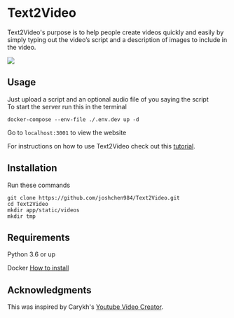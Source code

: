 # Text2Video

Text2Video's purpose is to help people create videos quickly and easily by simply typing out the video’s script and a description of images to include in the video.

![](images/demo.gif)

## Usage

Just upload a script and an optional audio file of you saying the script<br>
To start the server run this in the terminal

`docker-compose --env-file ./.env.dev up -d`

Go to `localhost:3001` to view the website

For instructions on how to use Text2Video check out this [tutorial](https://www.youtube.com/watch?v=o5VlCaXgN6w).

## Installation

Run these commands

```
git clone https://github.com/joshchen984/Text2Video.git
cd Text2Video
mkdir app/static/videos
mkdir tmp
```

## Requirements

Python 3.6 or up

Docker
[How to install](https://www.youtube.com/watch?v=5nX8U8Fz5S0)

## Acknowledgments

This was inspired by Carykh's [Youtube Video Creator](https://www.youtube.com/watch?v=Jr9sptoLvJU&t=64s).
